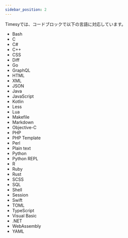 ```yaml
---
sidebar_position: 2
---
```


Timesyでは、コードブロックで以下の言語に対応しています。

- Bash
- C
- C#
- C++
- CSS
- Diff
- Go
- GraphQL
- HTML
- XML
- JSON
- Java
- JavaScript
- Kotlin
- Less
- Lua
- Makefile
- Markdown
- Objective-C
- PHP
- PHP Template
- Perl
- Plain text
- Python
- Python REPL
- R
- Ruby
- Rust
- SCSS
- SQL
- Shell
- Session
- Swift
- TOML
- TypeScript
- Visual Basic
- .NET
- WebAssembly
- YAML
